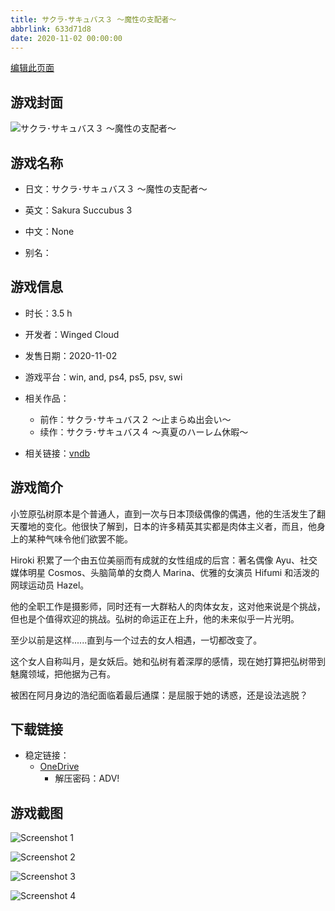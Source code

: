 ```yaml
---
title: サクラ･サキュバス３ ～魔性の支配者～
abbrlink: 633d71d8
date: 2020-11-02 00:00:00
---
```

[编辑此页面](https://github.com/ACG-3/ADV3-source/blob/main/source/_posts/games/%E3%82%B5%E3%82%AF%E3%83%A9%EF%BD%A5%E3%82%B5%E3%82%AD%E3%83%A5%E3%83%90%E3%82%B9%EF%BC%93%20%EF%BD%9E%E9%AD%94%E6%80%A7%E3%81%AE%E6%94%AF%E9%85%8D%E8%80%85%EF%BD%9E.md)

## 游戏封面

![サクラ･サキュバス３ ～魔性の支配者～](https://pan.timero.xyz/d/onedrive/img_lib_001/%E3%82%B5%E3%82%AF%E3%83%A9%EF%BD%A5%E3%82%B5%E3%82%AD%E3%83%A5%E3%83%90%E3%82%B9%EF%BC%93%20%EF%BD%9E%E9%AD%94%E6%80%A7%E3%81%AE%E6%94%AF%E9%85%8D%E8%80%85%EF%BD%9E_cover.avif)


## 游戏名称

- 日文：サクラ･サキュバス３ ～魔性の支配者～
- 英文：Sakura Succubus 3
- 中文：None

- 别名：


## 游戏信息

- 时长：3.5 h
- 开发者：Winged Cloud
- 发售日期：2020-11-02
- 游戏平台：win, and, ps4, ps5, psv, swi
- 相关作品：
   - 前作：サクラ･サキュバス２ ～止まらぬ出会い～
   - 续作：サクラ･サキュバス４ ～真夏のハーレム休暇～

- 相关链接：[vndb](https://vndb.org/v29378)


## 游戏简介

小笠原弘树原本是个普通人，直到一次与日本顶级偶像的偶遇，他的生活发生了翻天覆地的变化。他很快了解到，日本的许多精英其实都是肉体主义者，而且，他身上的某种气味令他们欲罢不能。

Hiroki 积累了一个由五位美丽而有成就的女性组成的后宫：著名偶像 Ayu、社交媒体明星 Cosmos、头脑简单的女商人 Marina、优雅的女演员 Hifumi 和活泼的网球运动员 Hazel。

他的全职工作是摄影师，同时还有一大群粘人的肉体女友，这对他来说是个挑战，但也是个值得欢迎的挑战。弘树的命运正在上升，他的未来似乎一片光明。

至少以前是这样......直到与一个过去的女人相遇，一切都改变了。

这个女人自称叫月，是女妖后。她和弘树有着深厚的感情，现在她打算把弘树带到魅魔领域，把他据为己有。

被困在阿月身边的浩纪面临着最后通牒：是屈服于她的诱惑，还是设法逃脱？




## 下载链接

- 稳定链接：
    - [OneDrive](https://pan.timero.xyz/onedrive/adv_lib_001/%E3%82%B5%E3%82%AF%E3%83%A9%EF%BD%A5%E3%82%B5%E3%82%AD%E3%83%A5%E3%83%90%E3%82%B9%EF%BC%93%20%EF%BD%9E%E9%AD%94%E6%80%A7%E3%81%AE%E6%94%AF%E9%85%8D%E8%80%85%EF%BD%9E)
        - 解压密码：ADV!



## 游戏截图


![Screenshot 1](https://pan.timero.xyz/d/onedrive/img_lib_001/%E3%82%B5%E3%82%AF%E3%83%A9%EF%BD%A5%E3%82%B5%E3%82%AD%E3%83%A5%E3%83%90%E3%82%B9%EF%BC%93%20%EF%BD%9E%E9%AD%94%E6%80%A7%E3%81%AE%E6%94%AF%E9%85%8D%E8%80%85%EF%BD%9E_Screenshot_1.avif)

![Screenshot 2](https://pan.timero.xyz/d/onedrive/img_lib_001/%E3%82%B5%E3%82%AF%E3%83%A9%EF%BD%A5%E3%82%B5%E3%82%AD%E3%83%A5%E3%83%90%E3%82%B9%EF%BC%93%20%EF%BD%9E%E9%AD%94%E6%80%A7%E3%81%AE%E6%94%AF%E9%85%8D%E8%80%85%EF%BD%9E_Screenshot_2.avif)

![Screenshot 3](https://pan.timero.xyz/d/onedrive/img_lib_001/%E3%82%B5%E3%82%AF%E3%83%A9%EF%BD%A5%E3%82%B5%E3%82%AD%E3%83%A5%E3%83%90%E3%82%B9%EF%BC%93%20%EF%BD%9E%E9%AD%94%E6%80%A7%E3%81%AE%E6%94%AF%E9%85%8D%E8%80%85%EF%BD%9E_Screenshot_3.avif)

![Screenshot 4](https://pan.timero.xyz/d/onedrive/img_lib_001/%E3%82%B5%E3%82%AF%E3%83%A9%EF%BD%A5%E3%82%B5%E3%82%AD%E3%83%A5%E3%83%90%E3%82%B9%EF%BC%93%20%EF%BD%9E%E9%AD%94%E6%80%A7%E3%81%AE%E6%94%AF%E9%85%8D%E8%80%85%EF%BD%9E_Screenshot_4.avif)

